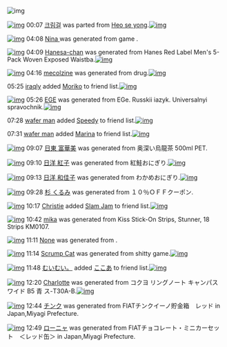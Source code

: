 ![img](http://gdrive-cdn.herokuapp.com/537b65a5bc09f0000721dda7/512px-barcode.png)

[![img](http://www.deviantsart.com/3lke622.png)](http://www.barcodekanojo.com/kanojo/3191806/%ED%81%AC%EB%A6%BC%EA%B1%B8) 00:07 [크림걸](http://www.barcodekanojo.com/kanojo/3191806/%ED%81%AC%EB%A6%BC%EA%B1%B8) was parted from [Heo se yong](http://www.barcodekanojo.com/kanojo/3191806/%ED%81%AC%EB%A6%BC%EA%B1%B8).[![img](http://www.deviantsart.com/23q3t7f.png)](http://www.barcodekanojo.com/user/19818/Heo%20se%20yong) 

[![img](http://www.deviantsart.com/1rgvm4b.png)](http://www.barcodekanojo.com/kanojo/3192651/Nina%20) 04:08 [Nina ](http://www.barcodekanojo.com/kanojo/3192651/Nina%20) was generated from game .

[![img](http://www.deviantsart.com/1iroa4i.png)](http://www.barcodekanojo.com/kanojo/3192652/Hanesa-chan) 04:09 [Hanesa-chan](http://www.barcodekanojo.com/kanojo/3192652/Hanesa-chan) was generated from Hanes Red Label Men's 5-Pack Woven Exposed Waistba.[![img](http://www.deviantsart.com/2988mlq.jpeg)](http://www.barcodekanojo.com/product_images/barcode/6018079/1423854540/Hanes%20Red%20Label%20Men%27s%205-Pack%20Woven%20Exposed%20Waistba.jpg) 

[![img](http://www.deviantsart.com/39tshta.png)](http://www.barcodekanojo.com/kanojo/3192653/mecolzine) 04:16 [mecolzine](http://www.barcodekanojo.com/kanojo/3192653/mecolzine) was generated from drug.[![img](http://www.deviantsart.com/husmic.jpeg)](http://www.barcodekanojo.com/product_images/barcode/6018080/1423854924/50x50xdrug.jpg,qw=88,ah=88.pagespeed.ic.xuGoMDyHyx.jpg) 

05:25 [iraqly](http://www.barcodekanojo.com/user/500152/iraqly) added [Moriko](http://www.barcodekanojo.com/kanojo/2521460/Moriko) to friend list.[![img](http://www.deviantsart.com/8796np.png)](http://www.barcodekanojo.com/kanojo/2521460/Moriko) 

[![img](http://www.deviantsart.com/6cf1lb.png)](http://www.barcodekanojo.com/kanojo/3192654/EGE) 05:26 [EGE](http://www.barcodekanojo.com/kanojo/3192654/EGE) was generated from EGe. Russkii iazyk. Universalnyi spravochnik.[![img](http://www.deviantsart.com/3t7u4kd.jpeg)](http://www.barcodekanojo.com/product_images/barcode/6018082/1423859163/50x50xEGe.,P20Russkii,P20iazyk.,P20Universalnyi,P20spravochnik.jpg,qw=88,ah=88.pagespeed.ic.RMb1Qx3qPm.jpg) 

07:28 [wafer man](http://www.barcodekanojo.com/user/500154/wafer%20man) added [Speedy](http://www.barcodekanojo.com/kanojo/2892235/Speedy) to friend list.[![img](http://www.deviantsart.com/2tuc7og.png)](http://www.barcodekanojo.com/kanojo/2892235/Speedy) 

07:31 [wafer man](http://www.barcodekanojo.com/user/500154/wafer%20man) added [Marina](http://www.barcodekanojo.com/kanojo/1016193/Marina) to friend list.[![img](http://www.deviantsart.com/3fg6otk.png)](http://www.barcodekanojo.com/kanojo/1016193/Marina) 

[![img](http://www.deviantsart.com/qracdr.png)](http://www.barcodekanojo.com/kanojo/3192655/%E6%97%A5%E6%9D%B1%20%E5%AF%8C%E8%8F%AF%E7%BE%8E) 09:07 [日東 富華美](http://www.barcodekanojo.com/kanojo/3192655/%E6%97%A5%E6%9D%B1%20%E5%AF%8C%E8%8F%AF%E7%BE%8E) was generated from 奥深い烏龍茶 500ml PET.

[![img](http://www.deviantsart.com/1bnpjla.png)](http://www.barcodekanojo.com/kanojo/3192656/%E6%97%A5%E6%B4%8B%20%E7%B4%85%E5%AD%90) 09:10 [日洋 紅子](http://www.barcodekanojo.com/kanojo/3192656/%E6%97%A5%E6%B4%8B%20%E7%B4%85%E5%AD%90) was generated from 紅鮭おにぎり.[![img](http://www.deviantsart.com/2hgqbk6.jpeg)](http://www.barcodekanojo.com/product_images/barcode/4633365/1368711105/%E7%9B%B4%E5%B7%BB%E3%81%8A%E3%81%AB%E3%81%8E%E3%82%8A%20%E7%B4%85%E9%AE%AD.jpg) 

[![img](http://www.deviantsart.com/1v8v987.png)](http://www.barcodekanojo.com/kanojo/3192657/%E6%97%A5%E6%B4%8B%20%E5%92%8C%E4%BD%B3%E5%AD%90) 09:13 [日洋 和佳子](http://www.barcodekanojo.com/kanojo/3192657/%E6%97%A5%E6%B4%8B%20%E5%92%8C%E4%BD%B3%E5%AD%90) was generated from わかめおにぎり.[![img](http://www.deviantsart.com/3kv809a.jpeg)](http://www.barcodekanojo.com/product_images/barcode/4233402/1347963862/%E3%82%8F%E3%81%8B%E3%82%81%E3%81%8A%E3%81%AB%E3%81%8E%E3%82%8A.jpg) 

[![img](http://www.deviantsart.com/fgtqiu.png)](http://www.barcodekanojo.com/kanojo/3192658/%E6%9D%89%20%E3%81%8F%E3%82%8B%E3%81%BF) 09:28 [杉 くるみ](http://www.barcodekanojo.com/kanojo/3192658/%E6%9D%89%20%E3%81%8F%E3%82%8B%E3%81%BF) was generated from １０％ＯＦＦクーポン.

[![img](http://www.deviantsart.com/2vp6n8o.jpeg)](http://www.barcodekanojo.com/user/500156/Christie) 10:17 [Christie](http://www.barcodekanojo.com/user/500156/Christie) added [Slam Jam](http://www.barcodekanojo.com/kanojo/3182640/Slam%20Jam) to friend list.[![img](http://www.deviantsart.com/34a7uvl.png)](http://www.barcodekanojo.com/kanojo/3182640/Slam%20Jam) 

[![img](http://www.deviantsart.com/33cje62.png)](http://www.barcodekanojo.com/kanojo/3192659/mika) 10:42 [mika](http://www.barcodekanojo.com/kanojo/3192659/mika) was generated from Kiss Stick-On Strips, Stunner, 18 Strips KM0107.

[![img](http://www.deviantsart.com/26f7fet.png)](http://www.barcodekanojo.com/kanojo/3192660/Juana) 11:11 [None](http://www.barcodekanojo.com/kanojo/3192660/Juana) was generated from .

[![img](http://www.deviantsart.com/27bq31t.png)](http://www.barcodekanojo.com/kanojo/3192661/Scrump%20Cat) 11:14 [Scrump Cat](http://www.barcodekanojo.com/kanojo/3192661/Scrump%20Cat) was generated from shitty game.[![img](http://www.deviantsart.com/2nvbiji.jpeg)](http://www.barcodekanojo.com/product_images/barcode/6018091/1423880024/shitty%20game.jpg) 

[![img](http://www.deviantsart.com/1cgmioj.jpeg)](http://www.barcodekanojo.com/user/2676/%E3%82%80%E3%81%84%E3%82%80%E3%81%84%E3%80%82) 11:48 [むいむい。](http://www.barcodekanojo.com/user/2676/%E3%82%80%E3%81%84%E3%82%80%E3%81%84%E3%80%82) added [ここあ](http://www.barcodekanojo.com/kanojo/3022104/%E3%81%93%E3%81%93%E3%81%82) to friend list.[![img](http://www.deviantsart.com/3l4ecid.png)](http://www.barcodekanojo.com/kanojo/3022104/%E3%81%93%E3%81%93%E3%81%82) 

[![img](http://www.deviantsart.com/omeemc.png)](http://www.barcodekanojo.com/kanojo/3192662/Charlotte) 12:20 [Charlotte](http://www.barcodekanojo.com/kanojo/3192662/Charlotte) was generated from コクヨ リングノート キャンパス ワイド B5 青 ス-T30A-B.[![img](http://www.deviantsart.com/103uph8.jpeg)](http://www.barcodekanojo.com/product_images/barcode/6018093/1423883945/%E3%82%B3%E3%82%AF%E3%83%A8%20%E3%83%AA%E3%83%B3%E3%82%B0%E3%83%8E%E3%83%BC%E3%83%88%20%E3%82%AD%E3%83%A3%E3%83%B3%E3%83%91%E3%82%B9%20%E3%83%AF%E3%82%A4%E3%83%89%20B5%20%E9%9D%92%20%E3%82%B9-T30A-B.jpg) 

[![img](http://www.deviantsart.com/ojrc51.png)](http://www.barcodekanojo.com/kanojo/3192663/%E3%83%81%E3%83%B3%E3%82%AF) 12:44 [チンク](http://www.barcodekanojo.com/kanojo/3192663/%E3%83%81%E3%83%B3%E3%82%AF) was generated from FIATチンクイーノ貯金箱　レッド in Japan,Miyagi Prefecture.

[![img](http://www.deviantsart.com/pvl9up.png)](http://www.barcodekanojo.com/kanojo/3192664/%E3%83%AD%E3%83%BC%E3%83%8B%E3%83%A3) 12:49 [ローニャ](http://www.barcodekanojo.com/kanojo/3192664/%E3%83%AD%E3%83%BC%E3%83%8B%E3%83%A3) was generated from FIATチョコレート・ミニカーセット　＜レッド缶＞ in Japan,Miyagi Prefecture.

